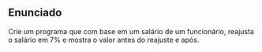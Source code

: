 ## Enunciado

Crie um programa que com base em um salário de um funcionário, reajusta o salário em 7% e mostra o valor antes do reajuste e após.